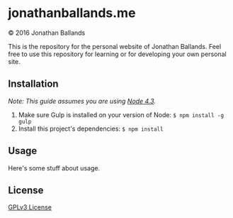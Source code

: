 # jonathanballands.me

© 2016 Jonathan Ballands

This is the repository for the personal website of Jonathan Ballands. Feel free
to use this repository for learning or for developing your own personal site.

## Installation

_Note: This guide assumes you are using [Node 4.3](https://nodejs.org/en/)._

1. Make sure Gulp is installed on your version of Node: `$ npm install -g gulp`
2. Install this project's dependencies: `$ npm install`

## Usage

Here's some stuff about usage.

## License

[GPLv3 License](http://www.gnu.org/licenses/gpl.html)
